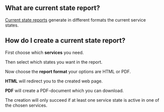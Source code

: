 [//]: # (Links)
[Current state reports]: /currentstatereports "Current state report"

[//]: # (Pictures)

[//]: # (Content)

## What are current state report?

[Current state reports] generate in different formats the current service states.

## How do I create a current state report?

First choose which **services** you need.

Then select which states you want in the report.

Now choose the **report format** your options are HTML or PDF.

**HTML** will redirect you to the created web page.

**PDF** will create a PDF-document which you can download.

The creation will only succeed if at least  one service state is active in one of the chosen services.
